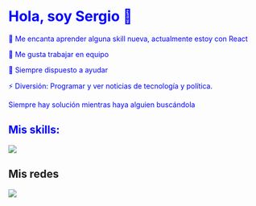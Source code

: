 <div style="color: blue">
  <h1>Hola, soy Sergio 👋</h1>

  
  <p>🌱 Me encanta aprender alguna skill nueva, actualmente estoy con React</p>
  <p>👯 Me gusta trabajar en equipo</p>
  <p>🤔 Siempre dispuesto a ayudar</p>
  <p>⚡ Diversión: Programar y ver noticias de tecnología y política.</p>

Siempre hay solución mientras haya alguien buscándola
  <h2>Mis skills:</h2>
    <img src="https://skillicons.dev/icons?i=html,css,js,react,jquery,php,java,mysql,vscode,vite,tailwind," />
</div>
  <h2>Mis redes</h2>
    <img src="https://skillicons.dev/icons?i=linkedin,github" />
<!--
- 🔭 I’m currently working on ...
- 🌱 I’m currently learning ...
- 👯 I’m looking to collaborate on ...
- 🤔 I’m looking for help with ...
- 💬 Ask me about ...
- 📫 How to reach me: ...
- 😄 Pronouns: ...
- ⚡ Fun fact: ...
-->
